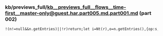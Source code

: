 ### kb/previews_full/kb__previews_full__flows__time-first__master-only@guest.har.part005.md.part001.md (part 002)

```md
!(n!=null&&n.getEntries)||!r)return;let i=Nt(r),o=n.getEntries(),{op:s,start_timestamp:a}=B
```

```
